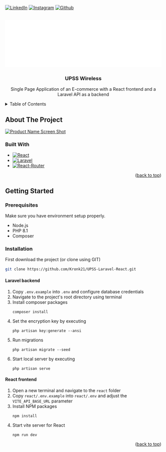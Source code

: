 <a name="readme-top"></a>

<!-- PROJECT SHIELDS -->
<!--
*** I'm using markdown "reference style" links for readability.
*** Reference links are enclosed in brackets [ ] instead of parentheses ( ).
*** See the bottom of this document for the declaration of the reference variables
*** for contributors-url, forks-url, etc. This is an optional, concise syntax you may use.
*** https://www.markdownguide.org/basic-syntax/#reference-style-links
-->

[![LinkedIn][linkedin-shield]][linkedin-url]
[![Instagram][instagram-shield]][instagram-url]
[![Github][github-shield]][github-url]

<!-- PROJECT LOGO -->
<br />
<div align="center">  
  <a href="https://github.com/Kronk21/UPSS-Laravel-React.git">
    <img src="./react/src/assets/Logo-Blanco.png" alt="Logo">
  </a>

<h3 align="center">UPSS Wireless</h3>

  <p align="center">
    Single Page Application of an E-commerce with a React frontend and a Laravel API as a backend
  </p>
</div>

<!-- TABLE OF CONTENTS -->
<details>
  <summary>Table of Contents</summary>
  <ol>
    <li>
      <a href="#about-the-project">About The Project</a>
      <ul>
        <li><a href="#built-with">Built With</a></li>
      </ul>
    </li>
    <li>
      <a href="#getting-started">Getting Started</a>
      <ul>
        <li><a href="#prerequisites">Prerequisites</a></li>
        <li><a href="#installation">Installation</a></li>
      </ul>
    </li>
  </ol>
</details>

<!-- ABOUT THE PROJECT -->

## About The Project

[![Product Name Screen Shot][product-screenshot]](#readme-top)

### Built With

-   [![React][React.js]][React-url]
-   [![Laravel][Laravel.com]][Laravel-url]
-   [![React-Router][React-Router-shield]][React-Router-url]

<p align="right">(<a href="#readme-top">back to top</a>)</p>

<!-- GETTING STARTED -->

## Getting Started

### Prerequisites

Make sure you have environment setup properly.

-   Node.js
-   PHP 8.1
-   Composer

### Installation

First download the project (or clone using GIT)

```sh
git clone https://github.com/Kronk21/UPSS-Laravel-React.git
```

#### Laravel backend

1. Copy `.env.example` into `.env` and configure database credentials
2. Navigate to the project's root directory using terminal
3. Install composer packages
    ```
    composer install
    ```
4. Set the encryption key by executing
    ```
    php artisan key:generate --ansi
    ```
5. Run migrations
    ```
    php artisan migrate --seed
    ```
6. Start local server by executing
    ```
    php artisan serve
    ```

#### React frontend

1. Open a new terminal and navigate to the `react` folder
2. Copy `react/.env.example` into `react/.env` and adjust the `VITE_API_BASE_URL` parameter
3. Install NPM packages
    ```
    npm install
    ```
4. Start vite server for React
    ```
    npm run dev
    ```

<p align="right">(<a href="#readme-top">back to top</a>)</p>

<!-- MARKDOWN LINKS & IMAGES -->
<!-- https://www.markdownguide.org/basic-syntax/#reference-style-links -->

<!--  -->

[linkedin-shield]: https://img.shields.io/badge/-LinkedIn-black.svg?style=for-the-badge&logo=linkedin&colorB=555
[linkedin-url]: https://www.linkedin.com/in/cesar-serrano-113597260/
[instagram-shield]: https://img.shields.io/badge/Instagram-E4405F?style=for-the-badge&logo=instagram&logoColor=white
[instagram-url]: https://www.instagram.com/cesarserrano21/
[github-shield]: https://img.shields.io/badge/GitHub-100000?style=for-the-badge&logo=github&logoColor=white
[github-url]: https://github.com/Kronk21

<!--  -->

[product-screenshot]: https://i.imgur.com/6JQ9A4y.png

<!--  -->

[React.js]: https://img.shields.io/badge/React-20232A?style=for-the-badge&logo=react&logoColor=61DAFB
[React-url]: https://reactjs.org/
[Laravel.com]: https://img.shields.io/badge/Laravel-FF2D20?style=for-the-badge&logo=laravel&logoColor=white
[Laravel-url]: https://laravel.com
[React-Router-shield]: https://img.shields.io/badge/React_Router-CA4245?style=for-the-badge&logo=react-router&logoColor=white
[React-Router-url]: https://reactrouter.com/en/main

<!--  -->

[Bootstrap.com]: https://img.shields.io/badge/Bootstrap-563D7C?style=for-the-badge&logo=bootstrap&logoColor=white
[Bootstrap-url]: https://getbootstrap.com
[JQuery.com]: https://img.shields.io/badge/jQuery-0769AD?style=for-the-badge&logo=jquery&logoColor=white
[JQuery-url]: https://jquery.com
